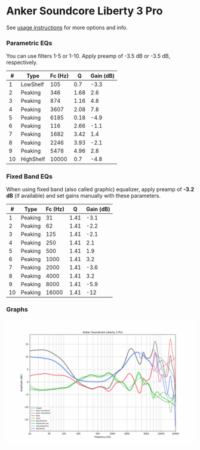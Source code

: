 # Anker Soundcore Liberty 3 Pro
See [usage instructions](https://github.com/jaakkopasanen/AutoEq#usage) for more options and info.

### Parametric EQs
You can use filters 1-5 or 1-10. Apply preamp of -3.5 dB or -3.5 dB, respectively.

|   # | Type      |   Fc (Hz) |    Q |   Gain (dB) |
|-----|-----------|-----------|------|-------------|
|   1 | LowShelf  |       105 | 0.7  |        -3.3 |
|   2 | Peaking   |       346 | 1.68 |         2.6 |
|   3 | Peaking   |       874 | 1.16 |         4.8 |
|   4 | Peaking   |      3607 | 2.08 |         7.8 |
|   5 | Peaking   |      6185 | 0.18 |        -4.9 |
|   6 | Peaking   |       116 | 2.66 |        -1.1 |
|   7 | Peaking   |      1682 | 3.42 |         1.4 |
|   8 | Peaking   |      2246 | 3.93 |        -2.1 |
|   9 | Peaking   |      5478 | 4.96 |         2.8 |
|  10 | HighShelf |     10000 | 0.7  |        -4.8 |

### Fixed Band EQs
When using fixed band (also called graphic) equalizer, apply preamp of **-3.2 dB** (if available) and set gains manually with these parameters.

|   # | Type    |   Fc (Hz) |    Q |   Gain (dB) |
|-----|---------|-----------|------|-------------|
|   1 | Peaking |        31 | 1.41 |        -3.1 |
|   2 | Peaking |        62 | 1.41 |        -2.2 |
|   3 | Peaking |       125 | 1.41 |        -2.1 |
|   4 | Peaking |       250 | 1.41 |         2.1 |
|   5 | Peaking |       500 | 1.41 |         1.9 |
|   6 | Peaking |      1000 | 1.41 |         3.2 |
|   7 | Peaking |      2000 | 1.41 |        -3.6 |
|   8 | Peaking |      4000 | 1.41 |         3.2 |
|   9 | Peaking |      8000 | 1.41 |        -5.9 |
|  10 | Peaking |     16000 | 1.41 |       -12   |

### Graphs
![](./Anker%20Soundcore%20Liberty%203%20Pro.png)
